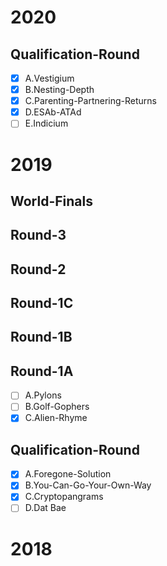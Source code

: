 # 2020

## Qualification-Round

- [x] A.Vestigium
- [x] B.Nesting-Depth
- [x] C.Parenting-Partnering-Returns
- [x] D.ESAb-ATAd
- [ ] E.Indicium

# 2019

## World-Finals

## Round-3

## Round-2

## Round-1C

## Round-1B

## Round-1A

- [ ] A.Pylons
- [ ] B.Golf-Gophers
- [x] C.Alien-Rhyme

## Qualification-Round

- [x] A.Foregone-Solution
- [x] B.You-Can-Go-Your-Own-Way
- [x] C.Cryptopangrams
- [ ] D.Dat Bae

# 2018